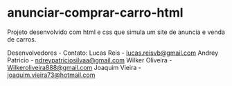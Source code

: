 # anunciar-comprar-carro-html
Projeto desenvolvido com html e css que simula um site de anuncia e venda de carros.

Desenvolvedores - Contato:
Lucas Reis      - lucas.reisvb@gmail.com
Andrey Patricio - ndreypatriciosilvaa@gmail.com
Wilker Oliveira - Wilkeroliveira888@gmail.com
Joaquim Vieira  - joaquim.vieira73@hotmail.com
